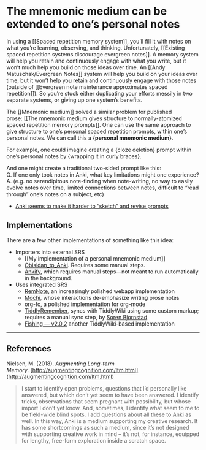 # The mnemonic medium can be extended to one’s personal notes

In using a [[Spaced repetition memory system]], you’ll fill it with notes on what you’re learning, observing, and thinking. Unfortunately, [[Existing spaced repetition systems discourage evergreen notes]]. A memory system will help you retain and continuously engage with what you write, but it won’t much help you build on those ideas over time. An [[Andy Matuschak/Evergreen Notes]] system will help you build on your ideas over time, but it won’t help you retain and continuously engage with those notes (outside of [[Evergreen note maintenance approximates spaced repetition]]). So you’re stuck either duplicating your efforts messily in two separate systems, or giving up one system’s benefits.

The [[Mnemonic medium]] solved a similar problem for published prose: [[The mnemonic medium gives structure to normally-atomized spaced repetition memory prompts]]. One can use the same approach to give structure to one’s personal spaced repetition prompts, within one’s personal notes. We can call this a {**personal mnemonic medium**}.

For example, one could imagine creating a {cloze deletion} prompt within one’s personal notes by {wrapping it in curly braces}.

And one might create a traditional two-sided prompt like this:  
Q. If one only took notes in Anki, what key limitations might one experience?  
A. (e.g. no serendipitous note-finding when note-writing, no way to easily evolve notes over time, limited connections between notes, difficult to “read through” one’s notes on a subject, etc)

- [Anki seems to make it harder to “sketch” and revise prompts](https://notes.andymatuschak.org/zXiWsZY761uNMUKeMEqNVqi)

## Implementations

There are a few other implementations of something like this idea:

- Importers into external SRS
    - [[My implementation of a personal mnemonic medium]]
    - [Obisidan_to_Anki](https://github.com/Pseudonium/Obsidian_to_Anki). Requires some manual steps.
    - [Ankify](https://github.com/kangruixiang/Ankify), which requires manual steps—not meant to run automatically in the background.
- Uses integrated SRS
    - [RemNote](https://notes.andymatuschak.org/zvZiz35n9aN8RJSEoa4yE5), an increasingly polished webapp implementation
    - [Mochi](https://notes.andymatuschak.org/zMxXQHmTuLN9mKA46RPpqJs), whose interactions de-emphasize writing prose notes
    - [org-fc](https://www.leonrische.me/fc/index.html), a polished implementation for org-mode
    - [TiddlyRemember](https://github.com/sobjornstad/TiddlyRemember), syncs with TiddlyWiki using some custom markup; requires a manual sync step, by [Soren Bjornstad](https://notes.andymatuschak.org/zB2cf1tzHqvLRg5Px4rBNbq)
    - [Fishing — v2.0.2](https://oflg.github.io/fishing/) another TiddlyWiki-based implementation

---

## References

Nielsen, M. (2018). _Augmenting Long-term Memory_. [http://augmentingcognition.com/ltm.html](http://augmentingcognition.com/ltm.html)

> I start to identify open problems, questions that I’d personally like answered, but which don’t yet seem to have been answered. I identify tricks, observations that seem pregnant with possibility, but whose import I don’t yet know. And, sometimes, I identify what seem to me to be field-wide blind spots. I add questions about all these to Anki as well. In this way, Anki is a medium supporting my creative research. It has some shortcomings as such a medium, since it’s not designed with supporting creative work in mind – it’s not, for instance, equipped for lengthy, free-form exploration inside a scratch space.